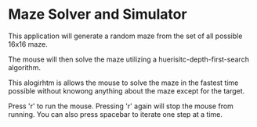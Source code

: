 # Maze Solver and Simulator

This application will generate a random maze from the set of all possible 16x16 maze.

The mouse will then solve the maze utilizing a huerisitc-depth-first-search algorithm.

This alogirhtm is allows the mouse to solve the maze in the fastest time possible without knowong anything about the maze except for the target. 

Press 'r' to run the mouse. Pressing 'r' again will stop the mouse from running. You can also press spacebar to iterate one step at a time. 